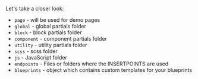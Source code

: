 Let's take a closer look:

- `page` - will be used for demo pages
- `global` - global partials folder
- `block` - block partials folder
- `component` - component partials folder
- `utility` - utility partials folder
- `scss` - scss folder
- `js` - JavaScript folder
- `endpoints` - Files or folders where the INSERTPOINTS are used
- `blueprints` - object which contains custom templates for your blueprints